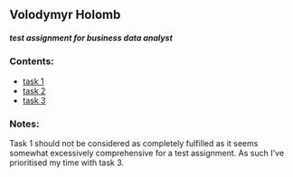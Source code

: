 ## Volodymyr Holomb
##### test assignment for business data analyst 


### Contents:
* [task 1](https://github.com/woldemarg/nix_solutions_test/tree/master/task_1)
* [task 2](https://github.com/woldemarg/nix_solutions_test/tree/master/task_2)
* [task 3](https://github.com/woldemarg/nix_solutions_test/tree/master/task_3)

### Notes:
Task 1 should not be considered as completely fulfilled as it seems somewhat excessively comprehensive for a test assignment. As such I've prioritised my time with task 3.
